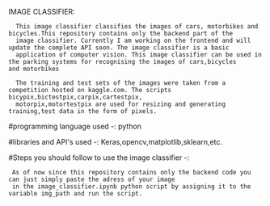 IMAGE CLASSIFIER:
      
      This image classifier classifies the images of cars, motorbikes and bicycles.This repository contains only the backend part of the 
      image classifier. Currently I am working on the frontend and will update the complete API soon. The image classifier is a basic 
      application of computer vision. This image classifier can be used in the parking systems for recognising the images of cars,bicycles       and motorbikes

      The training and test sets of the images were taken from a competition hosted on kaggle.com. The scripts bicypix,bictestpix,carpix,cartestpix,
      motorpix,motortestpix are used for resizing and generating training,test data in the form of pixels.
       
        
 #programming language used -: python
      
 #libraries and API's used -: Keras,opencv,matplotlib,sklearn,etc.


 
  #Steps you should follow to use the image classifier -:
                        
     As of now since this repository contains only the backend code you can just simply paste the adress of your image
     in the image_classifier.ipynb python script by assigning it to the variable img_path and run the script.
    

        
